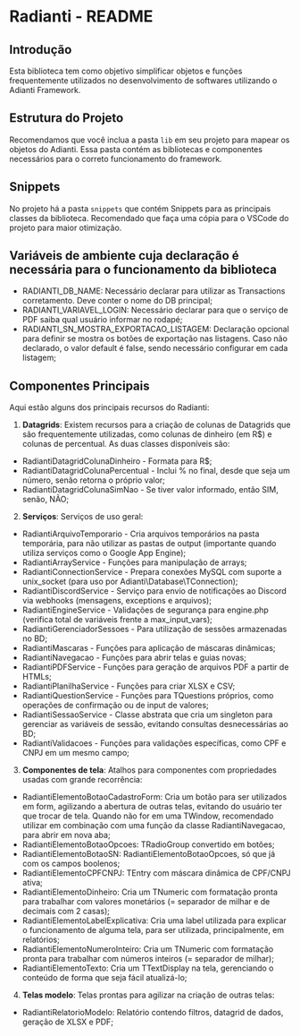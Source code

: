 # Radianti - README

## Introdução

Esta biblioteca tem como objetivo simplificar objetos e funções frequentemente utilizados no desenvolvimento de softwares utilizando o Adianti Framework.

## Estrutura do Projeto

Recomendamos que você inclua a pasta `lib` em seu projeto para mapear os objetos do Adianti. Essa pasta contém as bibliotecas e componentes necessários para o correto funcionamento do framework.

## Snippets

No projeto há a pasta `snippets` que contém Snippets para as principais classes da biblioteca. Recomendado que faça uma cópia para o VSCode do projeto para maior otimização.

## Variáveis de ambiente cuja declaração é necessária para o funcionamento da biblioteca

- RADIANTI_DB_NAME: Necessário declarar para utilizar as Transactions corretamento. Deve conter o nome do DB principal;
- RADIANTI_VARIAVEL_LOGIN: Necessário declarar para que o serviço de PDF saiba qual usuário informar no rodapé;
- RADIANTI_SN_MOSTRA_EXPORTACAO_LISTAGEM: Declaração opcional para definir se mostra os botões de exportação nas listagens. Caso não declarado, o valor default é false, sendo necessário configurar em cada listagem;

## Componentes Principais

Aqui estão alguns dos principais recursos do Radianti:

1. **Datagrids**: Existem recursos para a criação de colunas de Datagrids que são frequentemente utilizadas, como colunas de dinheiro (em R$) e colunas de percentual. As duas classes disponíveis são:

- RadiantiDatagridColunaDinheiro - Formata para R$;
- RadiantiDatagridColunaPercentual - Inclui % no final, desde que seja um número, senão retorna o próprio valor;
- RadiantiDatagridColunaSimNao - Se tiver valor informado, então SIM, senão, NÃO;

2. **Serviços**: Serviços de uso geral:

- RadiantiArquivoTemporario - Cria arquivos temporários na pasta temporária, para não utilizar as pastas de output (importante quando utiliza serviços como o Google App Engine);
- RadiantiArrayService - Funções para manipulação de arrays;
- RadiantiConnectionService - Prepara conexões MySQL com suporte a unix_socket (para uso por Adianti\\Database\\TConnection);
- RadiantiDiscordService - Serviço para envio de notificações ao Discord via webhooks (mensagens, exceptions e arquivos);
- RadiantiEngineService - Validações de segurança para engine.php (verifica total de variáveis frente a max_input_vars);
- RadiantiGerenciadorSessoes - Para utilização de sessões armazenadas no BD;
- RadiantiMascaras - Funções para aplicação de máscaras dinâmicas;
- RadiantiNavegacao - Funções para abrir telas e guias novas;
- RadiantiPDFService - Funções para geração de arquivos PDF a partir de HTMLs;
- RadiantiPlanilhaService - Funções para criar XLSX e CSV;
- RadiantiQuestionService - Funções para TQuestions próprios, como operações de confirmação ou de input de valores;
- RadiantiSessaoService - Classe abstrata que cria um singleton para gerenciar as variáveis de sessão, evitando consultas desnecessárias ao BD;
- RadiantiValidacoes - Funções para validações específicas, como CPF e CNPJ em um mesmo campo;

3. **Componentes de tela**: Atalhos para componentes com propriedades usadas com grande recorrência:

- RadiantiElementoBotaoCadastroForm: Cria um botão para ser utilizados em form, agilizando a abertura de outras telas, evitando do usuário ter que trocar de tela. Quando não for em uma TWindow, recomendado utilizar em combinação com uma função da classe RadiantiNavegacao, para abrir em nova aba;
- RadiantiElementoBotaoOpcoes: TRadioGroup convertido em botões;
- RadiantiElementoBotaoSN: RadiantiElementoBotaoOpcoes, só que já com os campos boolenos;
- RadiantiElementoCPFCNPJ: TEntry com máscara dinâmica de CPF/CNPJ ativa;
- RadiantiElementoDinheiro: Cria um TNumeric com formatação pronta para trabalhar com valores monetários (= separador de milhar e de decimais com 2 casas);
- RadiantiElementoLabelExplicativa: Cria uma label utilizada para explicar o funcionamento de alguma tela, para ser utilizada, principalmente, em relatórios;
- RadiantiElementoNumeroInteiro: Cria um TNumeric com formatação pronta para trabalhar com números inteiros (= separador de milhar);
- RadiantiElementoTexto: Cria um TTextDisplay na tela, gerenciando o conteúdo de forma que seja fácil atualizá-lo;

4. **Telas modelo**: Telas prontas para agilizar na criação de outras telas:

- RadiantiRelatorioModelo: Relatório contendo filtros, datagrid de dados, geração de XLSX e PDF;
